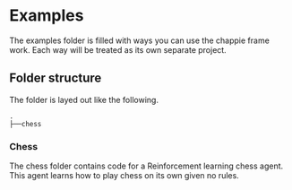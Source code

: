 # Examples

The examples folder is filled with ways you can use the chappie frame work. Each way will be treated as its own separate project.

## Folder structure

The folder is layed out like the following.

```
.
├──chess
```

### Chess

The chess folder contains code for a Reinforcement learning chess agent. This agent learns how to play chess on its own given no rules.
